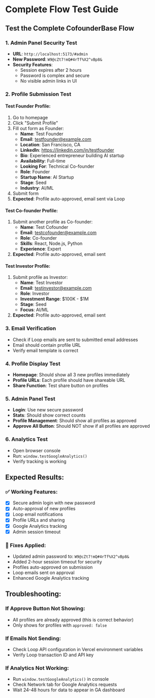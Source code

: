 # Complete Flow Test Guide

## Test the Complete CofounderBase Flow

### 1. Admin Panel Security Test
- **URL**: `http://localhost:5173/#admin`
- **New Password**: `W9@cZt7!mQ#4rTf%X2^vBp8&`
- **Security Features**:
  - Session expires after 2 hours
  - Password is complex and secure
  - No visible admin links in UI

### 2. Profile Submission Test

#### Test Founder Profile:
1. Go to homepage
2. Click "Submit Profile"
3. Fill out form as Founder:
   - **Name**: Test Founder
   - **Email**: testfounder@example.com
   - **Location**: San Francisco, CA
   - **LinkedIn**: https://linkedin.com/in/testfounder
   - **Bio**: Experienced entrepreneur building AI startup
   - **Availability**: Full-time
   - **Looking For**: Technical Co-founder
   - **Role**: Founder
   - **Startup Name**: AI Startup
   - **Stage**: Seed
   - **Industry**: AI/ML
4. Submit form
5. **Expected**: Profile auto-approved, email sent via Loop

#### Test Co-founder Profile:
1. Submit another profile as Co-founder:
   - **Name**: Test Cofounder
   - **Email**: testcofounder@example.com
   - **Role**: Co-founder
   - **Skills**: React, Node.js, Python
   - **Experience**: Expert
2. **Expected**: Profile auto-approved, email sent

#### Test Investor Profile:
1. Submit profile as Investor:
   - **Name**: Test Investor
   - **Email**: testinvestor@example.com
   - **Role**: Investor
   - **Investment Range**: $100K - $1M
   - **Stage**: Seed
   - **Focus**: AI/ML
2. **Expected**: Profile auto-approved, email sent

### 3. Email Verification
- Check if Loop emails are sent to submitted email addresses
- Email should contain profile URL
- Verify email template is correct

### 4. Profile Display Test
- **Homepage**: Should show all 3 new profiles immediately
- **Profile URLs**: Each profile should have shareable URL
- **Share Function**: Test share button on profiles

### 5. Admin Panel Test
- **Login**: Use new secure password
- **Stats**: Should show correct counts
- **Profile Management**: Should show all profiles as approved
- **Approve All Button**: Should NOT show if all profiles are approved

### 6. Analytics Test
- Open browser console
- Run: `window.testGoogleAnalytics()`
- Verify tracking is working

## Expected Results:

### ✅ Working Features:
- [x] Secure admin login with new password
- [x] Auto-approval of new profiles
- [x] Loop email notifications
- [x] Profile URLs and sharing
- [x] Google Analytics tracking
- [x] Admin session timeout

### 🔧 Fixes Applied:
- Updated admin password to: `W9@cZt7!mQ#4rTf%X2^vBp8&`
- Added 2-hour session timeout for security
- Profiles auto-approved on submission
- Loop emails sent on approval
- Enhanced Google Analytics tracking

## Troubleshooting:

### If Approve Button Not Showing:
- All profiles are already approved (this is correct behavior)
- Only shows for profiles with `approved: false`

### If Emails Not Sending:
- Check Loop API configuration in Vercel environment variables
- Verify Loop transaction ID and API key

### If Analytics Not Working:
- Run `window.testGoogleAnalytics()` in console
- Check Network tab for Google Analytics requests
- Wait 24-48 hours for data to appear in GA dashboard